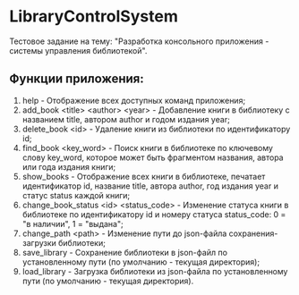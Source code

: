 # LibraryControlSystem
Тестовое задание на тему: "Разработка консольного приложения - системы управления библиотекой".

## Функции приложения:
1. help - Отображение всех доступных команд приложения;
2. add_book \<title> \<author> \<year> - Добавление книги в библиотеку с названием title, автором author и годом издания year;
3. delete_book \<id> - Удаление книги из библиотеки по идентификатору id;
4. find_book \<key_word> - Поиск книги в библиотеке по ключевому слову key_word, которое может быть фрагментом названия, автора или года издания книги;
5. show_books - Отображение всех книги в библиотеке, печатает идентификатор id, название title, автора author, год издания year и статус status каждой книги;
6. change_book_status \<id> \<status_code> - Изменение статуса книги в библиотеке по идентификатору id и номеру статуса status_code: 0 = "в наличии", 1 = "выдана";
7. change_path \<path> - Изменение пути до json-файла сохранения-загрузки библиотеки;
8. save_library - Сохранение библиотеки в json-файл по установленному пути (по умолчанию - текущая директория);
9. load_library - Загрузка библиотеки из json-файла по установленному пути (по умолчанию - текущая директория).
